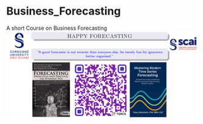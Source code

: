 # Business_Forecasting
A short Course on Business Forecasting
![Poster](https://github.com/ctanujit/Business_Forecasting/blob/main/Poster.png)
